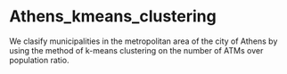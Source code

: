 # Athens_kmeans_clustering

We clasify municipalities in the metropolitan area of the city of Athens by using the method of k-means clustering on the number of ATMs over population ratio.  
